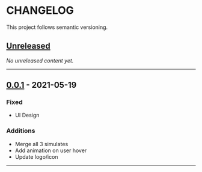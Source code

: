 # CHANGELOG

This project follows semantic versioning.

## [Unreleased]

*No unreleased content yet.*

---

## [0.0.1] - 2021-05-19

### Fixed

- UI Design


### Additions

- Merge all 3 simulates
- Add animation on user hover
- Update logo/icon

---

[Unreleased]: https://github.com
[0.0.1]: https://github.com
